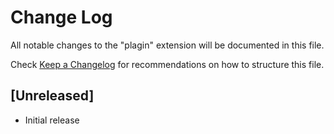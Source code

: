 # Change Log

All notable changes to the "plagin" extension will be documented in this file.

Check [Keep a Changelog](http://keepachangelog.com/) for recommendations on how to structure this file.

## [Unreleased]

- Initial release